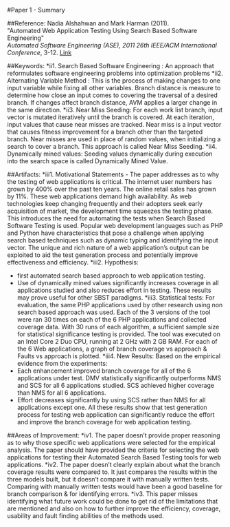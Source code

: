 #Paper 1 - Summary

##Reference:
Nadia Alshahwan and Mark Harman (2011).  
"Automated Web Application Testing Using Search Based Software Engineering"  
*Automated Software Engineering (ASE), 2011 26th IEEE/ACM International Conference*, 3-12.
[Link](http://ieeexplore.ieee.org/xpls/abs_all.jsp?arnumber=6100082)

##Keywords:
*ii1. Search Based Software Engineering : An approach that reformulates software engineering problems into optimization problems
*ii2. Alternating Variable Method : This is the process of making changes to one input variable while fixing all other variables. Branch distance is measure to determine how close an input comes to covering the traversal of a desired branch. If changes affect branch distance, AVM applies a larger change in the same direction.
*ii3. Near Miss Seeding: For each work list branch, input vector is mutated iteratively until the branch is covered. At each iteration, input values that cause near misses are tracked. Near miss is a input vector that causes fitness improvement for a branch other than the targeted branch. Near misses are used in place of random values, when initializing a search to cover a branch. This approach is called Near Miss Seeding.
*ii4. Dynamically mined values: Seeding values dynamically during execution into the search space is called Dynamically Mined Value.

##Artifacts:
*iii1. Motivational Statements - The paper addresses as to why the testing of web applications is critical. The internet user numbers has grown by 400% over the past ten years. The online retail sales has grown by 11%. These web applications demand high availability. As web technologies keep changing frequently and their adopters seek early acquisition of market, the development time squeezes the testing phase. This introduces the need for automating the tests when Search Based Software Testing is used. Popular web development languages such as PHP and Python have characteristics that pose a challenge when applying search based techniques such as dynamic typing and identifying the input vector. The unique and rich nature of a web application’s output can be exploited to aid the test generation process and potentially improve effectiveness and efficiency.
*iii2. Hypothesis: 
- first automated search based approach to web application testing.
- Use of dynamically mined values significantly increases coverage in all applications studied and also reduces effort in testing. These results may prove useful for other SBST paradigms.
*iii3. Statistical tests: For evaluation, the same PHP applications used by other research using non search based approach was used. Each of the 3 versions of the tool were ran 30 times on each of the 6 PHP applications and collected coverage data. With 30 runs of each algorithm, a sufficient sample size for statistical significance testing is provided. The tool was executed on an Intel Core 2 Duo CPU, running at 2 GHz with 2 GB RAM.
For each of the 6 Web applications, a graph of branch coverage vs approach & Faults vs approach is plotted.
*iii4. New Results: Based on the empirical evidence from the experiments: 
- Each enhancement improved branch coverage for all of the 6 applications under test. DMV statistically significantly outperforms NMS and SCS for all 6 applications studied. SCS achieved higher coverage than NMS for all 6 applications.
- Effort decreases significantly by using SCS rather than NMS for all applications except one.
All these results show that test generation process for testing web application can significantly reduce the effort and improve the branch coverage for web application testing.

##Areas of Improvement:
*iv1. The paper doesn’t provide proper reasoning as to why those specific web applications were selected for the empirical analysis. The paper should have provided the criteria for selecting the web applications for testing their Automated Search Based Testing tools for web applications.
*iv2. The paper doesn’t clearly explain about what the branch coverage results were compared to. It just compares the results within the three models built, but it doesn’t compare it with manually written tests. Comparing with manually written tests would have been a good baseline for branch comparison & for identifying errors.
*iv3. This paper misses identifying what future work could be done to get rid of the limitations that are mentioned and also on how to further improve the efficiency, coverage, usability and fault finding abilities of the methods used.